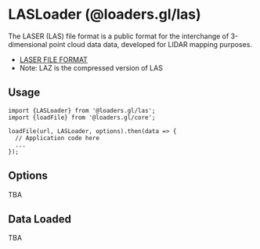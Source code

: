 # LASLoader (@loaders.gl/las)

The LASER (LAS) file format is a public format for the interchange of 3-dimensional point cloud data data, developed for LIDAR mapping purposes.

* [LASER FILE FORMAT](https://www.asprs.org/divisions-committees/lidar-division/laser-las-file-format-exchange-activities)
* Note: LAZ is the compressed version of LAS


## Usage

```
import {LASLoader} from '@loaders.gl/las';
import {loadFile} from '@loaders.gl/core';

loadFile(url, LASLoader, options).then(data => {
  // Application code here
  ...
});
```

## Options

TBA


## Data Loaded

TBA
